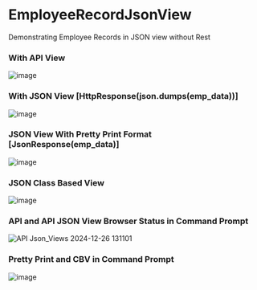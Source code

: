 # EmployeeRecordJsonView
 Demonstrating Employee Records in JSON view without Rest
<h3>With API View</h3>

![image](https://github.com/user-attachments/assets/c2003120-6b99-4e30-9c01-1bc98068d793)

<h3>With JSON View [HttpResponse(json.dumps(emp_data))]</h3>

![image](https://github.com/user-attachments/assets/008f207b-6e64-4285-97a6-ec60c45b3dd9)

<h3>JSON View With Pretty Print Format [JsonResponse(emp_data)]</h3>

![image](https://github.com/user-attachments/assets/9cedb213-bfd6-4f2c-85fc-56a3dd5273d7)

<h3>JSON Class Based View</h3>

![image](https://github.com/user-attachments/assets/212416f1-3f1e-4b14-965e-baf337a6b4ee)

<h3>API and API JSON View Browser Status in Command Prompt</h3>

![API   Json_Views 2024-12-26 131101](https://github.com/user-attachments/assets/8d7032f4-49aa-411c-8316-de9254edd4e1)

<h3>Pretty Print and CBV in Command Prompt</h3>

![image](https://github.com/user-attachments/assets/4be3e2ee-7f9b-4d37-9362-174e6d5a84d5)
